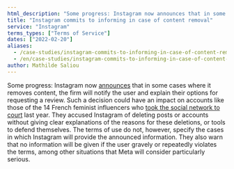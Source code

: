 ```yaml
---
html_description: "Some progress: Instagram now announces that in some cases where it removes content, the firm will notify the user and explain their options for requesting a review."
title: "Instagram commits to informing in case of content removal"
service: "Instagram"
terms_types: ["Terms of Service"]
dates: ["2022-02-20"]
aliases:
  - /case-studies/instagram-commits-to-informing-in-case-of-content-removal/
  - /en/case-studies/instagram-commits-to-informing-in-case-of-content-removal/
author: Mathilde Saliou
---
```


Some progress: Instagram now [announces](https://github.com/OpenTermsArchive/versions-france/commit/b8b71e45d56728242ce7c5da3e8b7ef790eec57a?short_path=311682c#) that in some cases where it removes content, the firm will notify the user and explain their options for requesting a review. Such a decision could have an impact on accounts like those of the 14 French feminist influencers who [took the social network to court](https://www.ouest-france.fr/high-tech/instagram/instagram-14-feministes-assignent-facebook-en-justice-apres-la-censure-de-leurs-contenus-7181707) last year. They accused Instagram of deleting posts or accounts without giving clear explanations of the reasons for these deletions, or tools to defend themselves. The terms of use do not, however, specify the cases in which Instagram will provide the announced information. They also warn that no information will be given if the user gravely or repeatedly violates the terms, among other situations that Meta will consider particularly serious.
